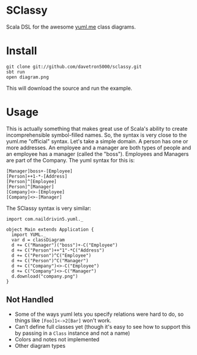 # SClassy

Scala DSL for the awesome [yuml.me](yuml.me) class diagrams.

# Install

    git clone git://github.com/davetron5000/sclassy.git
    sbt run
    open diagram.png

This will download the source and run the example.

# Usage

This is actually something that makes great use of Scala's ability to create incomprehensible symbol-filled names.  So, the syntax
is very close to the yuml.me "official" syntax.  Let's take a simple domain.  A person has one or more addresses.  An employee and a manager
are both types of people and an employee has a manager (called the "boss").  Employees and Managers are part of the Company.  The yuml syntax for this is:

    [Manager]boss+-[Employee]
    [Person]++1-*-[Address]
    [Person]^[Employee]
    [Person]^[Manager]
    [Company]<>-[Employee]
    [Company]<>-[Manager]

The SClassy syntax is very similar:

    import com.naildrivin5.yuml._

    object Main extends Application {
      import YUML._
      var d = classDiagram
      d += C("Manager")("boss")+-C("Employee")
      d += C("Person")++"1"-*C("Address")
      d += C("Person")^C("Employee")
      d += C("Person")^C("Manager")
      d += C("Company")<>-C("Employee")
      d += C("Company")<>-C("Manager")
      d.download("company.png")
    }

## Not Handled

 * Some of the ways yuml lets you specify relations were hard to do, so things like <code>[Foo]1<->2[Bar]</code> won't work.
 * Can't define full classes yet (though it's easy to see how to support this by passing in a <code>Class</code> instance and not a name)
 * Colors and notes not implemented
 * Other diagram types
